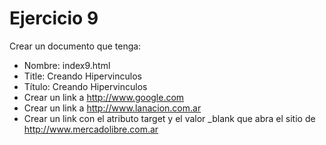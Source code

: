 # Ejercicio 9

Crear un documento que tenga:
* Nombre: index9.html
* Title:
Creando Hipervinculos
* Título:
Creando Hipervinculos
* Crear un link a http://www.google.com
* Crear un link a http://www.lanacion.com.ar
* Crear un link con el atributo target y el valor _blank que abra el sitio de http://www.mercadolibre.com.ar
